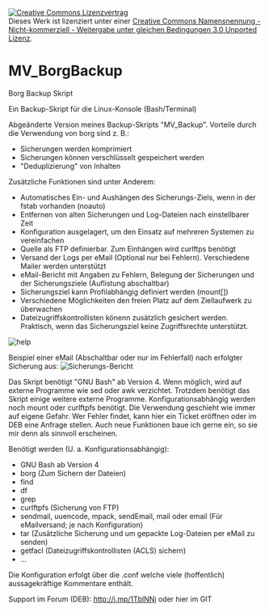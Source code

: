<a rel="license" href="http://creativecommons.org/licenses/by-nc-sa/3.0/"><img alt="Creative Commons Lizenzvertrag" style="border-width:0" src="https://i.creativecommons.org/l/by-nc-sa/3.0/88x31.png" /></a><br />Dieses Werk ist lizenziert unter einer <a rel="license" href="http://creativecommons.org/licenses/by-nc-sa/3.0/">Creative Commons Namensnennung - Nicht-kommerziell - Weitergabe unter gleichen Bedingungen 3.0 Unported Lizenz</a>.

# MV_BorgBackup
Borg Backup Skript

Ein Backup-Skript für die Linux-Konsole (Bash/Terminal)

Abgeänderte Version meines Backup-Skripts "MV_Backup". Vorteile durch die Verwendung von borg sind z. B.:
- Sicherungen werden komprimiert
- Sicherungen können verschlüsselt gespeichert werden
- "Deduplizierung" von Inhalten

Zusätzliche Funktionen sind unter Anderem:
- Automatisches Ein- und Aushängen des Sicherungs-Ziels, wenn in der fstab vorhanden (noauto)
- Entfernen von alten Sicherungen und Log-Dateien nach einstellbarer Zeit
- Konfiguration ausgelagert, um den Einsatz auf mehreren Systemen zu vereinfachen
- Quelle als FTP definierbar. Zum Einhängen wird curlftps benötigt
- Versand der Logs per eMail (Optional nur bei Fehlern). Verschiedene Mailer werden unterstützt
- eMail-Bericht mit Angaben zu Fehlern, Belegung der Sicherungen und der Sicherungsziele (Auflistung abschaltbar)
- Sicherungsziel kann Profilabhängig definiert werden (mount[])
- Verschiedene Möglichkeiten den freien Platz auf dem Ziellaufwerk zu überwachen
- Dateizugriffskontrollisten könenn zusätzlich gesichert werden. Praktisch, wenn das Sicherungsziel keine Zugriffsrechte unterstützt.

![help](https://user-images.githubusercontent.com/2804301/151806725-1e939d46-3dff-4184-856f-1b4d293d1245.png)

Beispiel einer eMail (Abschaltbar oder nur im Fehlerfall) nach erfolgter Sicherung aus:
![Sicherungs-Bericht](https://user-images.githubusercontent.com/2804301/151801304-ae425ff4-0ed8-4966-afa4-3c013cacb06e.png)

Das Skript benötigt "GNU Bash" ab Version 4. Wenn möglich, wird auf externe Programme wie sed oder awk verzichtet. Trotzdem benötigt das Skript einige weitere externe Programme. Konfigurationsabhängig werden noch mount oder curlftpfs benötigt.
Die Verwendung geschieht wie immer auf eigene Gefahr. Wer Fehler findet, kann hier ein Ticket eröffnen oder im DEB eine Anfrage stellen. Auch neue Funktionen baue ich gerne ein, so sie mir denn als sinnvoll erscheinen.

Benötigt werden (U. a. Konfigurationsabhängig):
- GNU Bash ab Version 4
- borg (Zum Sichern der Dateien)
- find
- df
- grep
- curlftpfs (Sicherung von FTP)
- sendmail, uuencode, mpack, sendEmail, mail oder email (Für eMailversand; je nach Konfiguration)
- tar (Zusätzliche Sicherung und um gepackte Log-Dateien per eMail zu senden)
- getfacl (Dateizugriffskontrollisten (ACLS) sichern)
- ...


Die Konfiguration erfolgt über die .conf welche viele (hoffentlich) aussagekräftige Kommentare enthält.

Support im Forum (DEB): http://j.mp/1TblNNj oder hier im GIT
